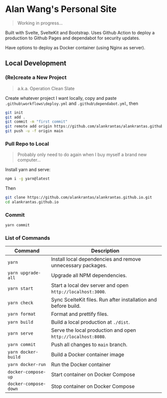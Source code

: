 # Alan Wang's Personal Site

> Working in progress...

Built with Svelte, SvelteKit and Bootstrap. Uses Github Action to deploy a production to Github Pages and dependabot for security updates.

Have options to deploy as Docker container (using Nginx as server).

## Local Development

### (Re)create a New Project

> a.k.a. Operation Clean Slate

Create whatever project I want locally, copy and paste `.github\workflows\deploy.yml` and `.github\dependabot.yml`, then

```bash
git init
git add .
git commit -m "first commit"
git remote add origin https://github.com/alankrantas/alankrantas.github.io.git
git push -u -f origin main
```

### Pull Repo to Local

> Probably only need to do again when I buy myself a brand new computer...

Install yarn and serve:

```bash
npm i -g yarn@latest
```

Then

```bash
git clone https://github.com/alankrantas/alankrantas.github.io.git
cd alankrantas.github.io
```

### Commit

```bash
yarn commit
```

### List of Commands

| Command               | Description                                                    |
| --------------------- | -------------------------------------------------------------- |
| `yarn`                | Install local dependencies and remove unnecessary packages.    |
| `yarn upgrade-all`    | Upgrade all NPM dependencies.                                  |
| `yarn start`          | Start a local dev server and open `http://localhost:3000`.     |
| `yarn check`          | Sync ScelteKit files. Run after installation and before build. |
| `yarn format`         | Format and prettify files.                                     |
| `yarn build`          | Build a local production at `./dist`.                          |
| `yarn serve`          | Serve the local production and open `http://localhost:8080`.   |
| `yarn commit`         | Push all changes to `main` branch.                             |
| `yarn docker-build`   | Build a Docker container image                                 |
| `yarn docker-run`     | Run the Docker container                                       |
| `docker-compose-up`   | Start container on Docker Compose                              |
| `docker-compose-down` | Stop container on Docker Compose                               |
